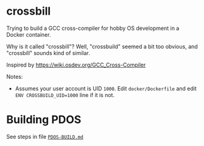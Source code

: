 # crossbill

Trying to build a GCC cross-compiler for hobby OS development in a Docker container.

Why is it called "crossbill"?
Well, "crossbuild" seemed a bit too obvious, and "crossbill" sounds kind of similar.

Inspired by https://wiki.osdev.org/GCC_Cross-Compiler

Notes:
- Assumes your user account is UID `1000`. Edit `docker/Dockerfile` and edit
  `ENV CROSSBUILD_UID=1000` line if it is not.

# Building PDOS

See steps in file [`PDOS-BUILD.md`](./PDOS-BUILD.md)
